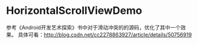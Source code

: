 # HorizontalScrollViewDemo

参考《Android开发艺术探索》书中对于滑动冲突的的源码，优化了其中一个效果。
具体可看：http://blog.csdn.net/cc2278863927/article/details/50756919
